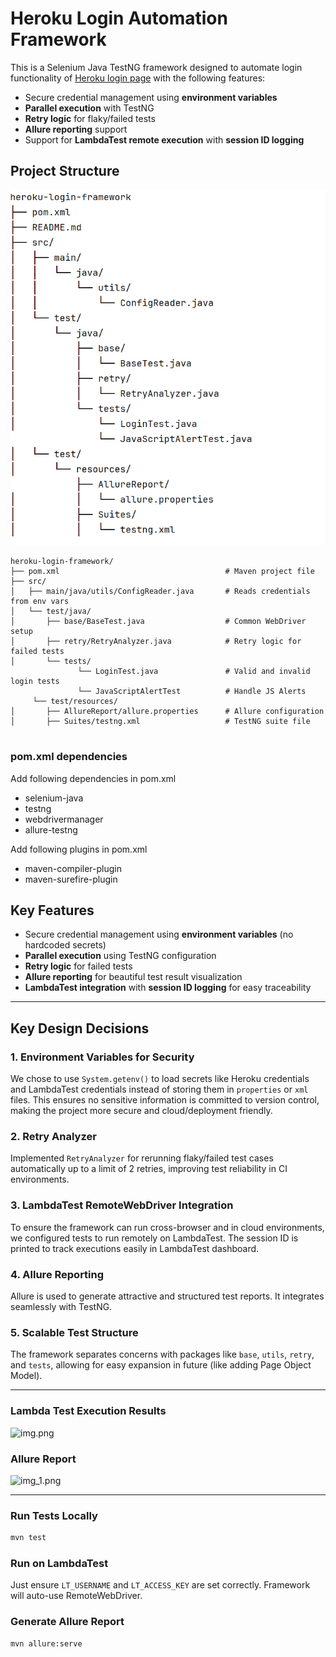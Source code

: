 # Heroku Login Automation Framework

This is a Selenium Java TestNG framework designed to automate login functionality of [Heroku login page](https://the-internet.herokuapp.com/login) with the following features:

- Secure credential management using **environment variables**
- **Parallel execution** with TestNG
- **Retry logic** for flaky/failed tests
- **Allure reporting** support
- Support for **LambdaTest remote execution** with **session ID logging**

## Project Structure

![img_2.png](img_2.png)

```
heroku-login-framework/
├── pom.xml                                     # Maven project file            
├── src/
│   ├── main/java/utils/ConfigReader.java       # Reads credentials from env vars
│   └── test/java/
│       ├── base/BaseTest.java                  # Common WebDriver setup
│       ├── retry/RetryAnalyzer.java            # Retry logic for failed tests
│       └── tests/
               └── LoginTest.java               # Valid and invalid login tests
               └── JavaScriptAlertTest          # Handle JS Alerts
     └── test/resources/
│       ├── AllureReport/allure.properties      # Allure configuration
│       ├── Suites/testng.xml                   # TestNG suite file


```

### pom.xml dependencies
Add following dependencies in pom.xml

- selenium-java
- testng
- webdrivermanager
- allure-testng

Add following plugins in pom.xml

- maven-compiler-plugin
- maven-surefire-plugin

## Key Features
- Secure credential management using **environment variables** (no hardcoded secrets)
- **Parallel execution** using TestNG configuration
- **Retry logic** for failed tests
- **Allure reporting** for beautiful test result visualization
- **LambdaTest integration** with **session ID logging** for easy traceability



------------


## Key Design Decisions

### 1. **Environment Variables for Security**
We chose to use `System.getenv()` to load secrets like Heroku credentials and LambdaTest credentials instead of storing them in `properties` or `xml` files. This ensures no sensitive information is committed to version control, making the project more secure and cloud/deployment friendly.

### 2. **Retry Analyzer**
Implemented `RetryAnalyzer` for rerunning flaky/failed test cases automatically up to a limit of 2 retries, improving test reliability in CI environments.

### 3. **LambdaTest RemoteWebDriver Integration**
To ensure the framework can run cross-browser and in cloud environments, we configured tests to run remotely on LambdaTest. The session ID is printed to track executions easily in LambdaTest dashboard.

### 4. **Allure Reporting**
Allure is used to generate attractive and structured test reports. It integrates seamlessly with TestNG.

### 5. **Scalable Test Structure**
The framework separates concerns with packages like `base`, `utils`, `retry`, and `tests`, allowing for easy expansion in future (like adding Page Object Model).


------------

### Lambda Test Execution Results

![img.png](img.png)

### Allure Report

![img_1.png](img_1.png)


-------------


### Run Tests Locally

```bash
mvn test
```


### Run on LambdaTest
Just ensure `LT_USERNAME` and `LT_ACCESS_KEY` are set correctly. Framework will auto-use RemoteWebDriver.

### Generate Allure Report

```bash
mvn allure:serve